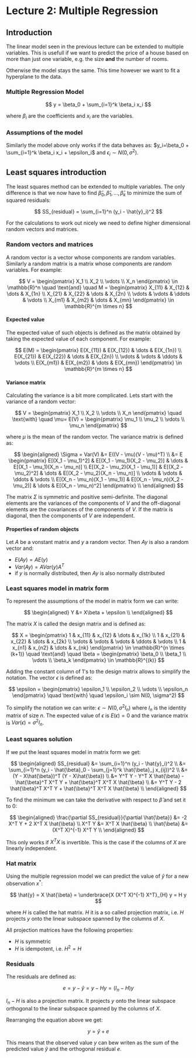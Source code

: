 # Lecture 2: Multiple Regression

## Introduction

The linear model seen in the previous lecture can be extended to multiple variables. This is usefull if we want to predict the price of a house based on more than just one variable, e.g. the size **and** the number of rooms.

Otherwise the model stays the same. This time however we want to fit a hyperplane to the data.

### Multiple Regression Model

$$
y = \beta_0 + \sum_{i=1}^k \beta_i x_i
$$

where $\beta_i$ are the coefficients and $x_i$ are the variables.

### Assumptions of the model

Similarly the model above only works if the data behaves as: $y_i=\beta_0 + \sum_{i=1}^k \beta_i x_i + \epsilon_i$ and $\epsilon_i \sim N(0, \sigma^2)$.

## Least squares introduction

The least squares method can be extended to multiple variables. The only difference is that we now have to find $\hat{\beta}_0, \hat{\beta}_1, \dots, \hat{\beta}_k$ to minimize the sum of squared residuals:

$$
SS_{residual} = \sum_{i=1}^n (y_i - \hat{y}_i)^2
$$

For the calculations to work out nicely we need to define higher dimensional random vectors and matrices.

### Random vectors and matrices

A random vector is a vector whose components are random variables. Similarly a random matrix is a matrix whose components are random variables. For example:

$$
V = \begin{pmatrix} X_1 \\ X_2 \\ \vdots \\ X_n \end{pmatrix} \in \mathbb{R}^n \quad \text{and} \quad M = \begin{pmatrix} X_{11} & X_{12} & \dots & X_{1n} \\ X_{21} & X_{22} & \dots & X_{2n} \\ \vdots & \vdots & \ddots & \vdots \\ X_{m1} & X_{m2} & \dots & X_{mn} \end{pmatrix} \in \mathbb{R}^{m \times n}
$$

#### Expected value

The expected value of such objects is defined as the matrix obtained by taking the expected value of each component. For example:

$$
E(M) = \begin{pmatrix} E(X_{11}) & E(X_{12}) & \dots & E(X_{1n}) \\ E(X_{21}) & E(X_{22}) & \dots & E(X_{2n}) \\ \vdots & \vdots & \ddots & \vdots \\ E(X_{m1}) & E(X_{m2}) & \dots & E(X_{mn}) \end{pmatrix} \in \mathbb{R}^{m \times n}
$$

#### Variance matrix

Calculating the variance is a bit more complicated. Lets start with the variance of a random vector:

$$
V = \begin{pmatrix} X_1 \\ X_2 \\ \vdots \\ X_n \end{pmatrix} \quad \text{with} \quad \mu= E(V) = \begin{pmatrix} \mu_1 \\ \mu_2 \\ \vdots \\ \mu_n \end{pmatrix}
$$

where $\mu$ is the mean of the random vector. The variance matrix is defined as:

$$
\begin{aligned}
\Sigma = Var(V) &= E((V - \mu)(V - \mu)^T) \\
      &= E \begin{pmatrix}
        E[(X_1 - \mu_1)^2] & E[(X_1 - \mu_1)(X_2 - \mu_2)] & \dots & E[(X_1 - \mu_1)(X_n - \mu_n)] \\
        E[(X_2 - \mu_2)(X_1 - \mu_1)] & E[(X_2 - \mu_2)^2] & \dots & E[(X_2 - \mu_2)(X_n - \mu_n)] \\
        \vdots & \vdots & \ddots & \vdots \\
        E[(X_n - \mu_n)(X_1 - \mu_1)] & E[(X_n - \mu_n)(X_2 - \mu_2)] & \dots & E[(X_n - \mu_n)^2]
      \end{pmatrix} \\
\end{aligned}
$$

The matrix $\Sigma$ is symmetric and positive semi-definite. The diagonal elements are the variances of the components of $V$ and the off-diagonal elements are the covariances of the components of $V$. If the matrix is diagonal, then the components of $V$ are independent.

#### Properties of random objects

Let $A$ be a vonstant matrix and $y$ a random vector. Then $Ay$ is also a random vector and:

+ $E(Ay) = AE(y)$
+ $Var(Ay) = AVar(y)A^T$
+ if $y$ is normally distributed, then $Ay$ is also normally distributed

### Least squares model in matrix form

To represent the assumptions of the model in matrix form we can write:

$$
\begin{aligned}
Y &= X\beta + \epsilon \\
\end{aligned}
$$

The matrix $X$ is called the design matrix and is defined as:

$$
X = \begin{pmatrix} 1 & x_{11} & x_{12} & \dots & x_{1k} \\ 1 & x_{21} & x_{22} & \dots & x_{2k} \\ \vdots & \vdots & \vdots & \ddots & \vdots \\ 1 & x_{n1} & x_{n2} & \dots & x_{nk} \end{pmatrix}
\in \mathbb{R}^{n \times (k+1)} \quad \text{and} \quad \beta = \begin{pmatrix} \beta_0 \\ \beta_1 \\ \vdots \\ \beta_k \end{pmatrix} \in \mathbb{R}^{(k)}
$$

Adding the constant column of $1$'s to the design matrix allows to simplify the notation. The vector $\epsilon$ is defined as:

$$
\epsilon = \begin{pmatrix} \epsilon_1 \\ \epsilon_2 \\ \vdots \\ \epsilon_n \end{pmatrix} \quad \text{with} \quad \epsilon_i \sim N(0, \sigma^2)
$$

To simplify the notation we can write: $\epsilon \sim N(0, \sigma^2 I_n)$ where $I_n$ is the identity matrix of size $n$. The expected value of $\epsilon$ is $E(\epsilon) = 0$ and the variance matrix is $Var(\epsilon) = \sigma^2 I_n$.

### Least squares solution

If we put the least squares model in matrix form we get:

$$
\begin{aligned}
SS_{residual} &= \sum_{i=1}^n (y_i - \hat{y}_i)^2 \\
              &= \sum_{i=1}^n (y_i - \hat{\beta}_0 - \sum_{j=1}^k \hat{\beta}_j x_{ij})^2 \\
              &= (Y - X\hat{\beta})^T (Y - X\hat{\beta}) \\
              &= Y^T Y - Y^T X \hat{\beta} - \hat{\beta}^T X^T Y + \hat{\beta}^T X^T X \hat{\beta} \\
              &= Y^T Y - 2 \hat{\beta}^T X^T Y + \hat{\beta}^T X^T X \hat{\beta} \\
\end{aligned}
$$

To find the minimum we can take the derivative with respect to $\hat{\beta}$ and set it to $0$:

$$
\begin{aligned}
\frac{\partial SS_{residual}}{\partial \hat{\beta}} &= -2 X^T Y + 2 X^T X \hat{\beta} \\
X^T Y &= X^T X \hat{\beta} \\
\hat{\beta} &= (X^T X)^{-1} X^T Y \\
\end{aligned}
$$

This only works if $X^T X$ is invertible. This is the case if the columns of $X$ are linearly independent.

### Hat matrix

Using the multiple regression model we can predict the value of $\hat{y}$ for a new observation $x^*$:

$$
\hat{y} = X \hat{\beta} = \underbrace{X (X^T X)^{-1} X^T}_{H} y = H y
$$

where $H$ is called the hat matrix. $H$ it is a so called projection matrix, i.e. $H$ projects $y$ onto the linear subspace spanned by the columns of $X$.

All projection matrices have the following properties:

+ $H$ is symmetric
+ $H$ is idempotent, i.e. $H^2 = H$

### Residuals

The residuals are defined as:

$$
e = y - \hat{y} = y - H y = (I_n - H) y
$$

$I_n - H$ is also a projection matrix. It projects $y$ onto the linear subspace orthogonal to the linear subspace spanned by the columns of $X$.

Rearranging the equation above we get:

$$
y = \hat{y} + e
$$

This means that the observed value $y$ can bew writen as the sum of the predicted value $\hat{y}$ and the orthogonal residual $e$.
